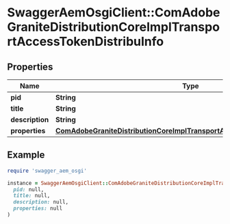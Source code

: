 # SwaggerAemOsgiClient::ComAdobeGraniteDistributionCoreImplTransportAccessTokenDistribuInfo

## Properties

| Name | Type | Description | Notes |
| ---- | ---- | ----------- | ----- |
| **pid** | **String** |  | [optional] |
| **title** | **String** |  | [optional] |
| **description** | **String** |  | [optional] |
| **properties** | [**ComAdobeGraniteDistributionCoreImplTransportAccessTokenDistribuProperties**](ComAdobeGraniteDistributionCoreImplTransportAccessTokenDistribuProperties.md) |  | [optional] |

## Example

```ruby
require 'swagger_aem_osgi'

instance = SwaggerAemOsgiClient::ComAdobeGraniteDistributionCoreImplTransportAccessTokenDistribuInfo.new(
  pid: null,
  title: null,
  description: null,
  properties: null
)
```

